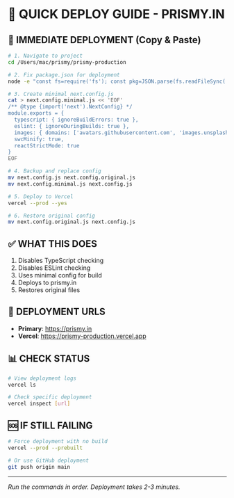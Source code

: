 # 🚀 QUICK DEPLOY GUIDE - PRISMY.IN

## 🔴 IMMEDIATE DEPLOYMENT (Copy & Paste)

```bash
# 1. Navigate to project
cd /Users/mac/prismy/prismy-production

# 2. Fix package.json for deployment
node -e "const fs=require('fs'); const pkg=JSON.parse(fs.readFileSync('package.json')); pkg.scripts.build='next build'; pkg.scripts['type-check']='echo Skipping type check'; fs.writeFileSync('package.json', JSON.stringify(pkg,null,2));"

# 3. Create minimal next.config.js
cat > next.config.minimal.js << 'EOF'
/** @type {import('next').NextConfig} */
module.exports = {
  typescript: { ignoreBuildErrors: true },
  eslint: { ignoreDuringBuilds: true },
  images: { domains: ['avatars.githubusercontent.com', 'images.unsplash.com'] },
  swcMinify: true,
  reactStrictMode: true
}
EOF

# 4. Backup and replace config
mv next.config.js next.config.original.js
mv next.config.minimal.js next.config.js

# 5. Deploy to Vercel
vercel --prod --yes

# 6. Restore original config
mv next.config.original.js next.config.js
```

## ✅ WHAT THIS DOES

1. Disables TypeScript checking
2. Disables ESLint checking
3. Uses minimal config for build
4. Deploys to prismy.in
5. Restores original files

## 🔗 DEPLOYMENT URLS

- **Primary**: https://prismy.in
- **Vercel**: https://prismy-production.vercel.app

## 📊 CHECK STATUS

```bash
# View deployment logs
vercel ls

# Check specific deployment
vercel inspect [url]
```

## 🆘 IF STILL FAILING

```bash
# Force deployment with no build
vercel --prod --prebuilt

# Or use GitHub deployment
git push origin main
```

---

_Run the commands in order. Deployment takes 2-3 minutes._
